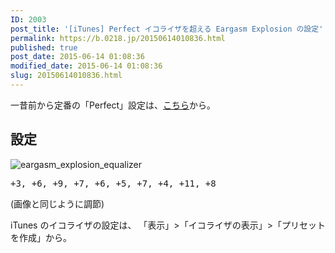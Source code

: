 ```yaml
---
ID: 2003
post_title: '[iTunes] Perfect イコライザを超える Eargasm Explosion の設定'
permalink: https://b.0218.jp/20150614010836.html
published: true
post_date: 2015-06-14 01:08:36
modified_date: 2015-06-14 01:08:36
slug: 20150614010836.html
---
```

一昔前から定番の「Perfect」設定は、<a href="https://b.0218.jp/20061101025558.html">こちら</a>から。
<!--more-->
<h2>設定</h2>
<img alt="eargasm_explosion_equalizer" src="[cfview name='img_1']">
<pre>+3, +6, +9, +7, +6, +5, +7, +4, +11, +8</pre>
(画像と同じように調節)

iTunes のイコライザの設定は、
「表示」>「イコライザの表示」>「プリセットを作成」から。